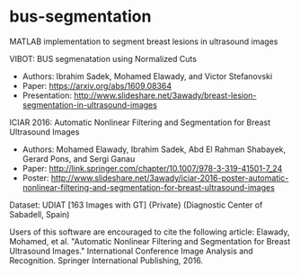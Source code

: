 # bus-segmentation
MATLAB implementation to segment breast lesions in ultrasound images

VIBOT: BUS segmenatation using Normalized Cuts
- Authors: Ibrahim Sadek, Mohamed Elawady, and Victor Stefanovski
- Paper: https://arxiv.org/abs/1609.08364
- Presentation: http://www.slideshare.net/3awady/breast-lesion-segmentation-in-ultrasound-images



ICIAR 2016: Automatic Nonlinear Filtering and Segmentation for Breast Ultrasound Images
- Authors: Mohamed Elawady, Ibrahim Sadek, Abd El Rahman Shabayek, Gerard Pons, and Sergi Ganau
- Paper: http://link.springer.com/chapter/10.1007/978-3-319-41501-7_24
- Poster: http://www.slideshare.net/3awady/iciar-2016-poster-automatic-nonlinear-filtering-and-segmentation-for-breast-ultrasound-images

Dataset: UDIAT [163 Images with GT] {Private} (Diagnostic Center of Sabadell, Spain)

Users of this software are encouraged to cite the following article: Elawady, Mohamed, et al. "Automatic Nonlinear Filtering and Segmentation for Breast Ultrasound Images." International Conference Image Analysis and Recognition. Springer International Publishing, 2016.
